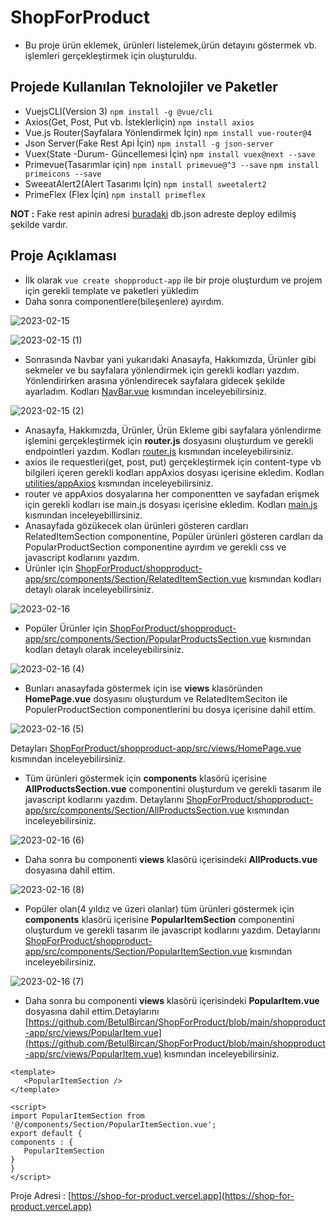 # ShopForProduct
- Bu proje ürün eklemek, ürünleri listelemek,ürün detayını göstermek vb. işlemleri gerçekleştirmek için oluşturuldu.
## Projede Kullanılan Teknolojiler ve Paketler
- VuejsCLI(Version 3)  `npm install -g @vue/cli`
- Axios(Get, Post, Put vb. İsteklerİiçin)    `npm install axios`
- Vue.js Router(Sayfalara Yönlendirmek İçin)  `npm install vue-router@4`
- Json Server(Fake Rest Api İçin)   `npm install -g json-server`
- Vuex(State -Durum- Güncellemesi İçin)   `npm install vuex@next --save`
- Primevue(Tasarımlar için)   `npm install primevue@^3 --save`   `npm install primeicons --save`
- SweeatAlert2(Alert Tasarımı İçin)  `npm install sweetalert2`
- PrimeFlex (Flex İçin)   `npm install primeflex`

**NOT :** Fake rest apinin adresi [buradaki](https://github.com/BetulBircan/ShopProduct) db.json adreste deploy edilmiş şekilde vardır. 

## Proje Açıklaması
- İlk olarak `vue create shopproduct-app` ile bir proje oluşturdum ve projem için gerekli template ve paketleri yükledim
- Daha sonra componentlere(bileşenlere) ayırdım.

![2023-02-15](https://user-images.githubusercontent.com/86554799/218880492-a672d9d8-bedc-4cf1-87e4-8b7926544766.png)

![2023-02-15 (1)](https://user-images.githubusercontent.com/86554799/218880539-b36cba8a-5b5c-45b7-afba-db53a3023367.png)

- Sonrasında Navbar yani yukarıdaki Anasayfa, Hakkımızda, Ürünler gibi sekmeler ve bu sayfalara yönlendirmek için gerekli kodları yazdım. Yönlendirirken <router-link></router-link> arasına yönlendirecek sayfalara gidecek şekilde ayarladım. Kodları [NavBar.vue](https://github.com/BetulBircan/ShopForProduct/blob/main/shopproduct-app/src/components/Navigation/NavBar.vue) kısmından inceleyebilirsiniz.

![2023-02-15 (2)](https://user-images.githubusercontent.com/86554799/218881705-fe36ff1f-5683-4def-a0b8-6dcadf2182af.png)

- Anasayfa, Hakkımızda, Ürünler, Ürün Ekleme gibi sayfalara yönlendirme işlemini gerçekleştirmek için **router.js** dosyasını oluşturdum ve gerekli endpointleri yazdım. Kodları [router.js](https://github.com/BetulBircan/ShopForProduct/blob/main/shopproduct-app/src/router.js) kısmından inceleyebilirsiniz.
- axios ile requestleri(get, post, put) gerçekleştirmek için content-type vb bilgileri içeren gerekli kodları appAxios dosyası içerisine ekledim. Kodları [utilities/appAxios](https://github.com/BetulBircan/ShopForProduct/blob/main/shopproduct-app/src/utils/appAxios.js) kısmından inceleyebilirsiniz.
- router ve appAxios dosyalarına her componentten ve sayfadan erişmek için gerekli kodları ise main.js dosyası içerisine ekledim. Kodları [main.js](https://github.com/BetulBircan/ShopForProduct/blob/main/shopproduct-app/src/main.js) kısmından inceleyebillirsiniz.
- Anasayfada gözükecek olan ürünleri gösteren cardları RelatedItemSection componentine, Popüler ürünleri gösteren cardları da PopularProductSection componentine ayırdım ve gerekli css ve javascript kodlarıını yazdım.
- Ürünler için [ShopForProduct/shopproduct-app/src/components/Section/RelatedItemSection.vue](https://github.com/BetulBircan/ShopForProduct/blob/main/shopproduct-app/src/components/Section/RelatedItemSection.vue) kısmından kodları detaylı olarak inceleyebilirsiniz.

![2023-02-16](https://user-images.githubusercontent.com/86554799/219176649-da97f830-2122-4165-ba0a-7e85b3e7bf3b.png)

-  Popüler Ürünler için [ShopForProduct/shopproduct-app/src/components/Section/PopularProductsSection.vue](https://github.com/BetulBircan/ShopForProduct/blob/main/shopproduct-app/src/components/Section/PopularProductsSection.vue) kısmından kodları detaylı olarak inceleyebilirsiniz.

![2023-02-16 (4)](https://user-images.githubusercontent.com/86554799/219176844-639b60fd-60bb-4532-8e8b-7649d62aac0f.png)

- Bunları anasayfada göstermek için ise **views** klasöründen **HomePage.vue** dosyasını oluşturdum ve RelatedItemSeciton ile PopulerProductSection componentlerini bu dosya içerisine dahil ettim.

![2023-02-16 (5)](https://user-images.githubusercontent.com/86554799/219189969-c4f7d06c-45b1-4c76-bda5-738245b750e0.png)

Detayları [ShopForProduct/shopproduct-app/src/views/HomePage.vue](https://github.com/BetulBircan/ShopForProduct/blob/main/shopproduct-app/src/views/HomePage.vue) kısmından inceleyebilirsiniz.

- Tüm ürünleri göstermek için **components** klasörü içerisine **AllProductsSection.vue** componentini oluşturdum ve gerekli tasarım ile javascript kodlarını yazdım.  Detaylarını [ShopForProduct/shopproduct-app/src/components/Section/AllProductsSection.vue](https://github.com/BetulBircan/ShopForProduct/blob/main/shopproduct-app/src/components/Section/AllProductsSection.vue) kısmından inceleyebilirsiniz.

![2023-02-16 (6)](https://user-images.githubusercontent.com/86554799/219196174-1d4348ce-8c6f-4976-91e0-bd1114510987.png)

- Daha sonra bu componenti **views** klasörü içerisindeki **AllProducts.vue** dosyasına dahil ettim.

![2023-02-16 (8)](https://user-images.githubusercontent.com/86554799/219206035-2a7974fb-6ffe-4de1-be8b-6d7bf9948437.png)

- Popüler olan(4 yıldız ve üzeri olanlar) tüm ürünleri göstermek için **components** klasörü içerisine **PopularItemSection** componentini oluşturdum ve gerekli tasarım ile javascript kodlarını yazdım. Detaylarını [ShopForProduct/shopproduct-app/src/components/Section/PopularItemSection.vue](https://github.com/BetulBircan/ShopForProduct/blob/main/shopproduct-app/src/components/Section/PopularItemSection.vue) kısmından inceleyebilirsiniz.

![2023-02-16 (7)](https://user-images.githubusercontent.com/86554799/219204950-0cb99cef-153e-46b8-adc4-2d802a094baf.png)

- Daha sonra bu componenti **views** klasörü içerisindeki **PopularItem.vue** dosyasına dahil ettim.Detaylarını [https://github.com/BetulBircan/ShopForProduct/blob/main/shopproduct-app/src/views/PopularItem.vue](https://github.com/BetulBircan/ShopForProduct/blob/main/shopproduct-app/src/views/PopularItem.vue)  kısmından inceleyebilirsiniz.
 ```
 <template>
    <PopularItemSection />
</template>

<script>
import PopularItemSection from '@/components/Section/PopularItemSection.vue';
export default {
components : {
    PopularItemSection
}
}
</script>
```

Proje Adresi : [https://shop-for-product.vercel.app](https://shop-for-product.vercel.app)

